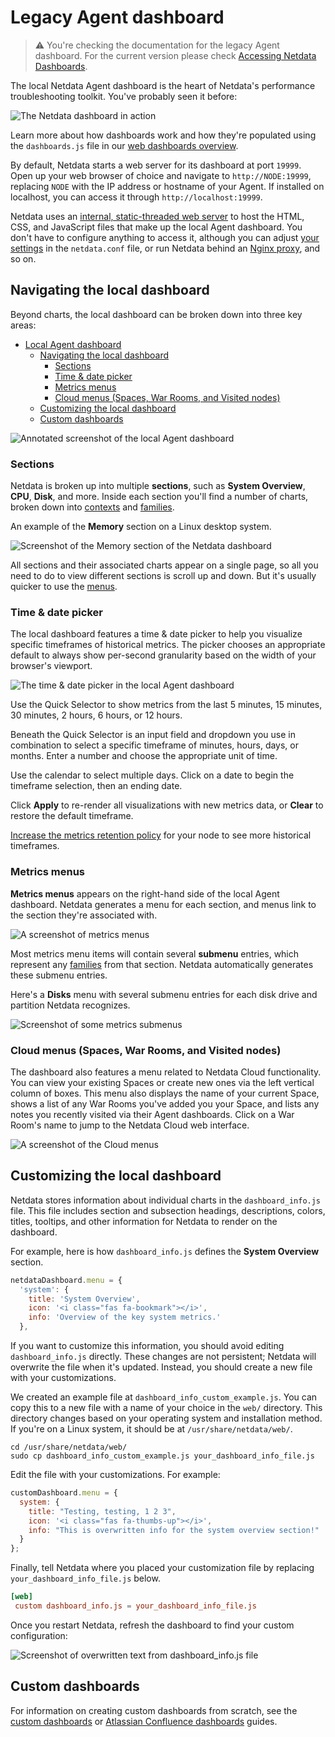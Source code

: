 # Legacy Agent dashboard

> ⚠️ You're checking the documentation for the legacy Agent dashboard. For the current version please check [Accessing Netdata Dashboards](https://github.com/netdata/netdata/blob/master/docs/category-overview-pages/accessing-netdata-dashboards.md).


The local Netdata Agent dashboard is the heart of Netdata's performance troubleshooting toolkit. You've probably seen it
before:

![The Netdata dashboard in
action](https://user-images.githubusercontent.com/1153921/101513938-fae28380-3939-11eb-9434-8ad86a39be62.gif)

Learn more about how dashboards work and how they're populated using the `dashboards.js` file in our [web dashboards
overview](https://github.com/netdata/netdata/blob/master/web/README.md).

By default, Netdata starts a web server for its dashboard at port `19999`. Open up your web browser of choice and
navigate to `http://NODE:19999`, replacing `NODE` with the IP address or hostname of your Agent. If installed on localhost,
you can access it through `http://localhost:19999`.

Netdata uses an [internal, static-threaded web server](https://github.com/netdata/netdata/blob/master/web/server/README.md) to host the HTML, CSS, and JavaScript
files that make up the local Agent dashboard. You don't have to configure anything to access it, although you can adjust
[your settings](https://github.com/netdata/netdata/blob/master/web/server/README.md#other-netdataconf-web-section-options) in the `netdata.conf` file, or run Netdata
behind an [Nginx proxy](https://github.com/netdata/netdata/blob/master/docs/Running-behind-nginx.md), and so on.

## Navigating the local dashboard

Beyond charts, the local dashboard can be broken down into three key areas:

- [Local Agent dashboard](#local-agent-dashboard)
  - [Navigating the local dashboard](#navigating-the-local-dashboard)
    - [Sections](#sections)
    - [Time \& date picker](#time--date-picker)
    - [Metrics menus](#metrics-menus)
    - [Cloud menus (Spaces, War Rooms, and Visited nodes)](#cloud-menus-spaces-war-rooms-and-visited-nodes)
  - [Customizing the local dashboard](#customizing-the-local-dashboard)
  - [Custom dashboards](#custom-dashboards)

![Annotated screenshot of the local Agent
dashboard](https://user-images.githubusercontent.com/1153921/101509403-f7e59400-3935-11eb-9abd-cbecfa3ee49a.png)

### Sections

Netdata is broken up into multiple **sections**, such as **System Overview**,
**CPU**, **Disk**, and more. Inside each section you'll find a number of charts,
broken down into [contexts](https://github.com/netdata/netdata/blob/master/web/README.md#contexts) and
[families](https://github.com/netdata/netdata/blob/master/web/README.md#families).

An example of the **Memory** section on a Linux desktop system.

![Screenshot of the Memory section of the Netdata
dashboard](https://user-images.githubusercontent.com/1153921/101508423-e354cc00-3934-11eb-9b33-3ad57a5988b4.png)

All sections and their associated charts appear on a single page, so all you need to do to view different sections is
scroll up and down. But it's usually quicker to use the [menus](#metrics-menus).

### Time & date picker

The local dashboard features a time & date picker to help you visualize specific timeframes of historical metrics. The
picker chooses an appropriate default to always show per-second granularity based on the width of your browser's
viewport.

![The time & date picker in the local Agent
dashboard](https://user-images.githubusercontent.com/1153921/101507784-2c585080-3934-11eb-9d6e-eff30b8553e4.png)

Use the Quick Selector to show metrics from the last 5 minutes, 15 minutes, 30 minutes, 2 hours, 6 hours, or 12 hours.

Beneath the Quick Selector is an input field and dropdown you use in combination to select a specific timeframe of
minutes, hours, days, or months. Enter a number and choose the appropriate unit of time.

Use the calendar to select multiple days. Click on a date to begin the timeframe selection, then an ending date. 

Click **Apply** to re-render all visualizations with new metrics data, or **Clear** to restore the default timeframe.

[Increase the metrics retention policy](https://github.com/netdata/netdata/blob/master/docs/store/change-metrics-storage.md) for your node to see more historical
timeframes.

### Metrics menus

**Metrics menus** appears on the right-hand side of the local Agent dashboard. Netdata generates a menu for each
section, and menus link to the section they're associated with.

![A screenshot of metrics menus](https://user-images.githubusercontent.com/1153921/80834638-f08f2880-8ba5-11ea-99ae-f610b2885fd6.png)

Most metrics menu items will contain several **submenu** entries, which represent any
[families](https://github.com/netdata/netdata/blob/master/web/README.md#families) from that section. Netdata automatically
generates these submenu entries.

Here's a **Disks** menu with several submenu entries for each disk drive and
partition Netdata recognizes.

![Screenshot of some metrics
submenus](https://user-images.githubusercontent.com/1153921/80834697-11577e00-8ba6-11ea-979c-92fd19cdb480.png)

### Cloud menus (Spaces, War Rooms, and Visited nodes)

The dashboard also features a menu related to Netdata Cloud functionality. You can view your existing Spaces or create
new ones via the left vertical column of boxes. This menu also displays the name of your current Space, shows a list of
any War Rooms you've added you your Space, and lists any notes you recently visited via their Agent dashboards. Click on
a War Room's name to jump to the Netdata Cloud web interface.

![A screenshot of the Cloud
menus](https://user-images.githubusercontent.com/1153921/80837210-3f8b8c80-8bab-11ea-9c75-128c2d823ef8.png)

## Customizing the local dashboard

Netdata stores information about individual charts in the `dashboard_info.js`
file. This file includes section and subsection headings, descriptions, colors,
titles, tooltips, and other information for Netdata to render on the dashboard.

For example, here is how `dashboard_info.js` defines the **System Overview**
section.

```javascript
netdataDashboard.menu = {
  'system': {
    title: 'System Overview',
    icon: '<i class="fas fa-bookmark"></i>',
    info: 'Overview of the key system metrics.'
  },
```

If you want to customize this information, you should avoid editing
`dashboard_info.js` directly. These changes are not persistent; Netdata will
overwrite the file when it's updated. Instead, you should create a new file with
your customizations.

We created an example file at `dashboard_info_custom_example.js`. You can
copy this to a new file with a name of your choice in the `web/` directory. This
directory changes based on your operating system and installation method. If
you're on a Linux system, it should be at `/usr/share/netdata/web/`.

```shell
cd /usr/share/netdata/web/
sudo cp dashboard_info_custom_example.js your_dashboard_info_file.js
```

Edit the file with your customizations. For example:

```javascript
customDashboard.menu = {
  system: {
    title: "Testing, testing, 1 2 3",
    icon: '<i class="fas fa-thumbs-up"></i>',
    info: "This is overwritten info for the system overview section!"
  }
};
```

Finally, tell Netdata where you placed your customization file by replacing
`your_dashboard_info_file.js` below.

```conf
[web]
 custom dashboard_info.js = your_dashboard_info_file.js
```

Once you restart Netdata, refresh the dashboard to find your custom
configuration:

![Screenshot of overwritten text from dashboard_info.js
file](https://user-images.githubusercontent.com/1153921/62798924-570e6c80-ba94-11e9-9578-869753bec39c.png)

## Custom dashboards

For information on creating custom dashboards from scratch, see the [custom dashboards](https://github.com/netdata/netdata/blob/master/web/gui/custom/README.md) or
[Atlassian Confluence dashboards](https://github.com/netdata/netdata/blob/master/web/gui/confluence/README.md) guides.
